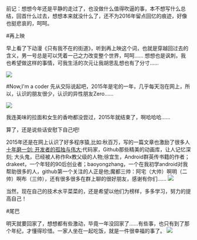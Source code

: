 前记：想想今年还是平静的走过了，也没做什么值得吹逼的事，本不想写什么总结，回首什么过去，想想本来就没什么了，还不为2016年留点回忆的痕迹，好像
也挺悲哀的，呵呵。

#再上映

早上看了下动漫《只有我不在的街道》，听到再上映这个词，也就是穿越回过去的含义，男一号总是可以凭着一己之力改变整个世界，呵呵......
想想也是讽刺，我也希望做这样的事情，可我生活的次元让我胡思乱想也有了分寸......

![](http://img15.poco.cn/mypoco/myphoto/20131222/13/54674565201312221327161684091444273_019.jpg)

#Now,I'm a coder
先从交际说起吧，2015年是宅的一年，几乎每天泡在网上，所以，认识的朋友很少，认识的异性朋友Zero......
    
![](http://imgsrc.baidu.com/forum/w%3D580/sign=2dc2ade2b151f819f1250342eab64a76/3840aa64034f78f0e3e6b13a78310a55b1191cb2.jpg)

我连美味的拉面和女生的香吻都没尝过，2015年就结束了，啊哈哈哈......

算了，还是说些话安慰下自己吧!

2015年还是在网上认识了好多程序猿,比如:秋百万，写的一篇文章也激励了很多人[十年磨一剑: 开发者的孤独与伟大](http://www.liaohuqiu.net/cn/posts/roman-wasnot-built-in-a-day/);代码家，Github那些精美的动画库，让人记忆深刻;
大头鬼，已经被人称作Rx教父级的人物;徐宜生，Android群英传书籍的作者；drakeet，一个年轻的90后创业者；baoyongzhang，一个在我初学android对我帮助很多的人，github第一个关注的人正是他;魔都三帅：阿宅（大帅）啊明（二帅）啊布（三帅），还有很多很多在群上聊的很好朋友，感谢有你们......
![](http://static.oschina.net/uploads/img/201310/08070301_dDlV.jpg)

当然，现在自己的技术水平菜菜的，还是希望以他们为榜样，多多学习，努力的提高自己！

#尾巴

明天就要回家了，想想都有些激动，毕竟一年没回家了......有些事，也只有到了那个年纪，才懂得珍惜。一家人坐在一起吃饭，就是一件很幸福的事了。
![](http://file.qqzzhh.com/upload/pic/201311/21/19/44/5267d87b44038264.jpg%21600x600.jpg)





    






